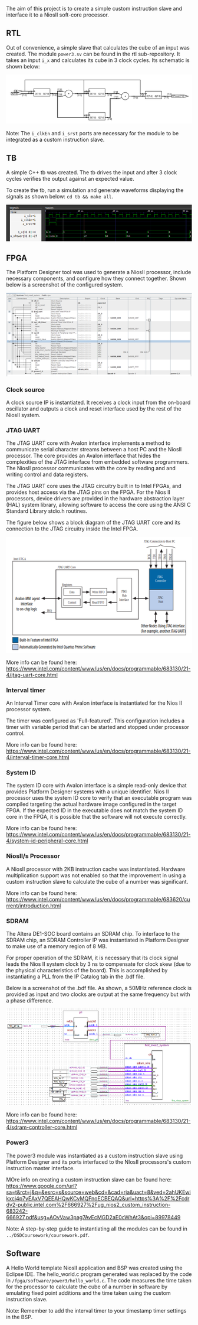 The aim of this project is to create a simple custom instruction slave and
interface it to a NiosII soft-core processor.

## RTL

Out of convenience, a simple slave that calculates the cube of an input was
created. The module `power3.sv` can be found in the rtl sub-repository. It
takes an input `i_x` and calculates its cube in 3 clock cycles. Its schematic is
shown below:

![power3](images/power3.png)

Note: The `i_clkEn` and `i_srst` ports are necessary for the module to be
integrated as a custom instruction slave.

## TB

A simple C++ tb was created. The tb drives the input and after 3 clock cycles
verifies the output against an expected value.

To create the tb, run a simulation and generate waveforms displaying the
signals as shown below: `cd tb && make all`.

![waveform](images/waveform.png)

## FPGA

The Platform Designer tool was used to generate a NiosII processor, include
necessary components, and configure how they connect together. Shown below is a
screenshot of the configured system.

![niosIISystem](images/niosIISystem.png)

### Clock source

A clock source IP is instantiated. It receives a clock input from the on-board
oscillator and outputs a clock and reset interface used by the rest of the
NiosII system.

### JTAG UART

The JTAG UART core with Avalon interface implements a method to communicate
serial character streams between a host PC and the NiosII processor. The core
provides an Avalon interface that hides the complexities of the JTAG interface
from embedded software programmers. The NiosII processor communicates with the
core by reading and and writing control and data registers.

The JTAG UART core uses the JTAG circuitry built in to Intel FPGAs, and
provides host access via the JTAG pins on the FPGA. For the Nios II processors,
device drivers are provided in the hardware abstraction layer (HAL) system
library, allowing software to access the core using the ANSI C Standard Library
stdio.h routines.

The figure below shows a block diagram of the JTAG UART core and its connection to the JTAG circuitry inside the Intel FPGA.

![jtagUart](images/jtagUart.png)

More info can be found here: https://www.intel.com/content/www/us/en/docs/programmable/683130/21-4/jtag-uart-core.html


### Interval timer

An Interval Timer core with Avalon interface is instantiated for the Nios II
processor system.

The timer was configured as 'Full-featured'. This configuration includes a timer with variable period that can be started and stopped under processor control.

More info can be found here: https://www.intel.com/content/www/us/en/docs/programmable/683130/21-4/interval-timer-core.html

### System ID

The system ID core with Avalon interface is a simple read-only device that provides Platform Designer systems with a unique identifier. Nios II processor
uses the system ID core to verify that an executable program was compiled
targeting the actual hardware image configured in the target FPGA. If the expected ID in the executable does not match the system ID core in the FPGA, it is possible that the software will not execute correctly.

More info can be found here: https://www.intel.com/content/www/us/en/docs/programmable/683130/21-4/system-id-peripheral-core.html

### NiosII/s Processor

A NiosII processor with 2KB instruction cache was instantiated. Hardware multiplication support was not enabled so that the improvement in using a custom instruction slave to calculate the cube of a number was significant.

More info can be found here: https://www.intel.com/content/www/us/en/docs/programmable/683620/current/introduction.html

### SDRAM

The Altera DE1-SOC board contains an SDRAM chip. To interface to the SDRAM chip, an SDRAM Controller IP was instantiated in Platform Designer to make use
of a memory region of 8 MB.

For proper operation of the SDRAM, it is necessary that its clock signal leads
the Nios II system clock by 3 ns to compensate for clock skew (due to the
physical characteristics of the board). This is accomplished by instantiating a PLL from the IP Catalog tab in the .bdf file.

Below is a screenshot of the .bdf file. As shown, a 50MHz reference clock is
provided as input and two clocks are output at the same frequency but with a
phase difference.

![schematic](images/schematic.png)

More info can be found here: https://www.intel.com/content/www/us/en/docs/programmable/683130/21-4/sdram-controller-core.html

### Power3

The power3 module was instantiated as a custom instruction slave using Platform
Designer and its ports interfaced to the NIosII processors's custom instruction
master interface.

MOre info on creating a custom instruction slave can be found here: https://www.google.com/url?sa=t&rct=j&q=&esrc=s&source=web&cd=&cad=rja&uact=8&ved=2ahUKEwikxci4p7yEAxV7QEEAHQwKCvMQFnoECBEQAQ&url=https%3A%2F%2Fcdrdv2-public.intel.com%2F666927%2Fug_nios2_custom_instruction-683242-666927.pdf&usg=AOvVaw3pag7AvEcMGD2aE0cWhAt3&opi=89978449


Note: A step-by-step guide to instantiating all the modules can be found in
`../DSDCoursework/coursework.pdf`.

## Software

A Hello World template NiosII application and BSP was created using the Eclipse
IDE. The hello_world.c program generated was replaced by the code in
`/fpga/software/power3/hello_world.c`. The code measures the time taken for the
processor to calculate the cube of a number in software by emulating fixed point
additions and the time taken using the custom instruction slave.

Note: Remember to add the interval timer to your timestamp timer settings in
the BSP.
